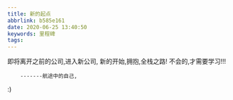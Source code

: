 ```yaml
---
title: 新的起点
abbrlink: b585e161
date: 2020-06-25 13:40:50
keywords: 里程碑
tags:
---
```


即将离开之前的公司,进入新公司,
新的开始,拥抱,全栈之路!
不会的,才需要学习!!!

        -------航途中的自己,

:)
